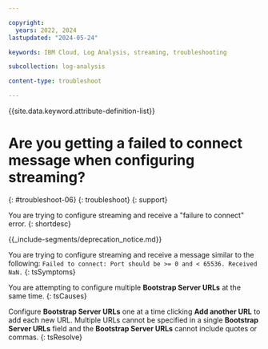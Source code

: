 ```yaml
---

copyright:
  years: 2022, 2024
lastupdated: "2024-05-24"

keywords: IBM Cloud, Log Analysis, streaming, troubleshooting

subcollection: log-analysis

content-type: troubleshoot

---
```


{{site.data.keyword.attribute-definition-list}}

# Are you getting a failed to connect message when configuring streaming?
{: #troubleshoot-06}
{: troubleshoot}
{: support}

You are trying to configure streaming and receive a "failure to connect" error.
{: shortdesc}


{{_include-segments/deprecation_notice.md}}

You are trying to configure streaming and receive a message similar to the following: `Failed to connect: Port should be >= 0 and < 65536. Received NaN.`
{: tsSymptoms}

You are attempting to configure multiple **Bootstrap Server URLs** at the same time.
{: tsCauses}

Configure **Bootstrap Server URLs** one at a time clicking **Add another URL** to add each new URL.  Multiple URLs cannot be specified in a single **Bootstrap Server URLs** field and the **Bootstrap Server URLs** cannot include quotes or commas.
{: tsResolve}
